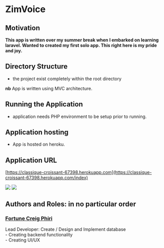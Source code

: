 # ZimVoice


## Motivation

**This app is written over my summer break when I embarked on learning laravel. Wanted to created my first solo app. This right here is my pride and joy.**

## Directory Structure
- the project exist completely within the root directory

**nb** App is written using MVC architecture.

## Running the Application
 - application needs PHP environment to be setup prior to running.
 
## Application hosting
- App is hosted on heroku. 

## Application URL
[https://classique-croissant-67398.herokuapp.com](https://classique-croissant-67398.herokuapp.com/index)

![](https://img.shields.io/node/v/newman.svg?style=for-the-badge) ![](https://img.shields.io/npm/l/m.svg?style=for-the-badge)

## Authors and Roles: in no particular order

### [Fortune Creig Phiri](https://creigphiri.github.io)
  Lead Developer: Create / Design and Implement database
     <br> - Creating backend functionality 
     <br> - Creating UI/UX

